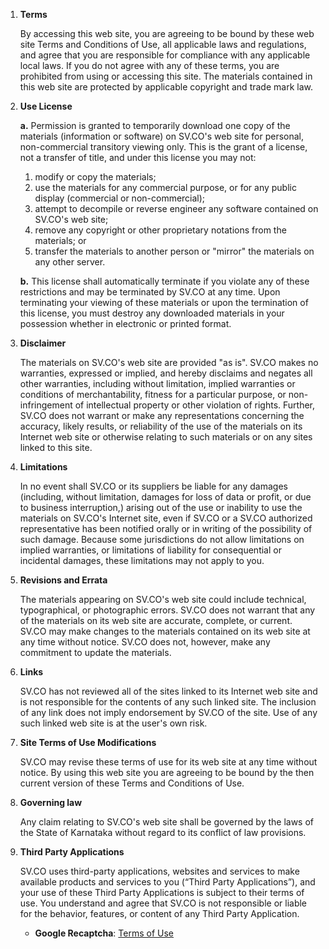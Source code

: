 1. **Terms**

    By accessing this web site, you are agreeing to be bound by these web site Terms and Conditions of Use, all applicable laws and regulations, and agree that you are responsible for compliance with any applicable local laws. If you do not agree with any of these terms, you are prohibited from using or accessing this site. The materials contained in this web site are protected by applicable copyright and trade mark law.

2. **Use License**

    **a.** Permission is granted to temporarily download one copy of the materials (information or software) on SV.CO's web site for personal, non-commercial transitory viewing only. This is the grant of a license, not a transfer of title, and under this license you may not:

    1. modify or copy the materials;
    2. use the materials for any commercial purpose, or for any public display (commercial or non-commercial);
    3. attempt to decompile or reverse engineer any software contained on SV.CO's web site;
    4. remove any copyright or other proprietary notations from the materials; or
    5. transfer the materials to another person or "mirror" the materials on any other server.

    **b.** This license shall automatically terminate if you violate any of these restrictions and may be terminated by SV.CO at any time. Upon terminating your viewing of these materials or upon the termination of this license, you must destroy any downloaded materials in your possession whether in electronic or printed format.

3. **Disclaimer**

    The materials on SV.CO's web site are provided "as is". SV.CO makes no warranties, expressed or implied, and hereby disclaims and negates all other warranties, including without limitation, implied warranties or conditions of merchantability, fitness for a particular purpose, or non-infringement of intellectual property or other violation of rights. Further, SV.CO does not warrant or make any representations concerning the accuracy, likely results, or reliability of the use of the materials on its Internet web site or otherwise relating to such materials or on any sites linked to this site.

4. **Limitations**

    In no event shall SV.CO or its suppliers be liable for any damages (including, without limitation, damages for loss of data or profit, or due to business interruption,) arising out of the use or inability to use the materials on SV.CO's Internet site, even if SV.CO or a SV.CO authorized representative has been notified orally or in writing of the possibility of such damage. Because some jurisdictions do not allow limitations on implied warranties, or limitations of liability for consequential or incidental damages, these limitations may not apply to you.

5. **Revisions and Errata**

    The materials appearing on SV.CO's web site could include technical, typographical, or photographic errors. SV.CO does not warrant that any of the materials on its web site are accurate, complete, or current. SV.CO may make changes to the materials contained on its web site at any time without notice. SV.CO does not, however, make any commitment to update the materials.

6. **Links**

    SV.CO has not reviewed all of the sites linked to its Internet web site and is not responsible for the contents of any such linked site. The inclusion of any link does not imply endorsement by SV.CO of the site. Use of any such linked web site is at the user's own risk.

7. **Site Terms of Use Modifications**

    SV.CO may revise these terms of use for its web site at any time without notice. By using this web site you are agreeing to be bound by the then current version of these Terms and Conditions of Use.

8. **Governing law**

    Any claim relating to SV.CO's web site shall be governed by the laws of the State of Karnataka without regard to its conflict of law provisions.

9. **Third Party Applications**

    SV.CO uses third-party applications, websites and services to make available products and services to you (&ldquo;Third Party Applications&rdquo;), and your use of these Third Party Applications is subject to their terms of use. You understand and agree that SV.CO is not responsible or liable for the behavior, features, or content of any Third Party Application.

    - **Google Recaptcha**: [Terms of Use](https://www.google.com/intl/en/policies/terms/)
